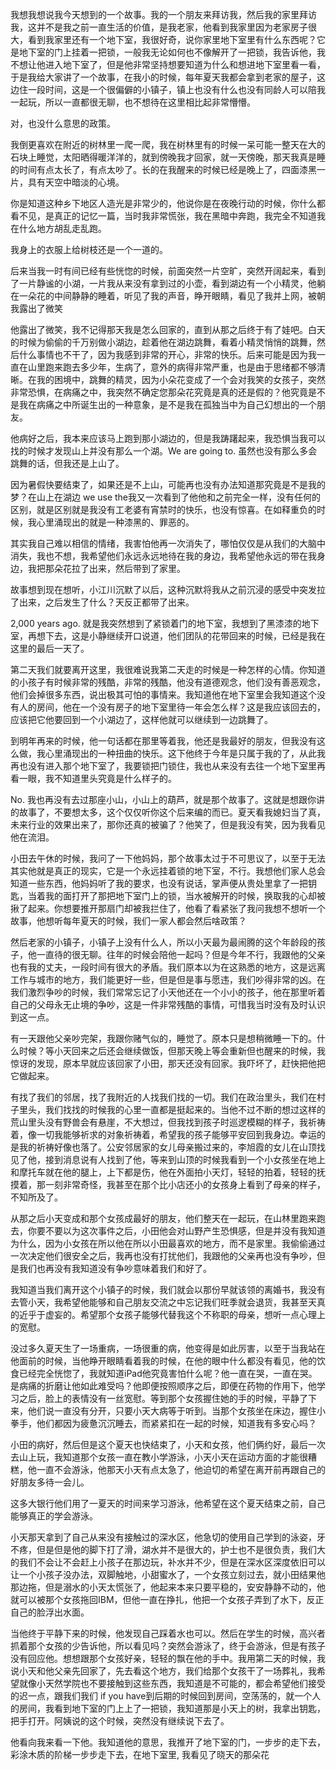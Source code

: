 我想我想说我今天想到的一个故事。我的一个朋友来拜访我，然后我的家里拜访我，这并不是我之前一直生活的价值，是我老家，他看到我家里因为老家房子很大，看到我家里还有一个地下室，我很好奇，说你家里地下室里有什么东西呢？它是地下室的门上挂着一把锁，一般我无论如何也不像解开了一把锁，我告诉他，我不想让他进入地下室了，但是他非常坚持想要知道为什么和想进地下室里看一看，于是我给大家讲了一个故事，在我小的时候，每年夏天我都会拿到老家的屋子，这边住一段时间，这是一个很偏僻的小镇子，镇上也没有什么也没有同龄人可以陪我一起玩，所以一直都很无聊，也不想待在这里相比起非常懵懵。

对，也没什么意思的政策。

我倒更喜欢在附近的树林里一爬一爬，我在树林里有的时候一呆可能一整天在大的石块上睡觉，太阳晒得暖洋洋的，就到傍晚我才回家，就一天傍晚，那天我真是睡的时间有点太长了，有点太吵了。长的在我醒来的时候已经是晚上了，四面漆黑一片，具有天空中暗淡的心境。

你是知道这种乡下地区人造光是非常少的，他说你是在夜晚行动的时候，你什么都看不见，是真正的记忆一篇，当时我非常慌张，我在黑暗中奔跑，我完全不知道我在什么地方胡乱走乱跑。

我身上的衣服上给树枝还是一个一道的。

后来当我一时有间已经有些恍惚的时候，前面突然一片空旷，突然开阔起来，看到了一片静谧的小湖，一片我从来没有拿到过的小壶，看到湖边有一个小精灵，他躺在一朵花的中间静静的睡着，听见了我的声音，睁开眼睛，看见了我并上网，被朝我露出了微笑

他露出了微笑，我不记得那天我是怎么回家的，直到从那之后终于有了娃吧。白天的时候为偷偷的千万别做小湖边，趁着他在湖边跳舞，看着小精灵悄悄的跳舞，然后什么事情也不干了，因为我感到非常的开心，非常的快乐。后来可能是因为我一直在山里跑来跑去多少年，生病了，意外的病得非常严重，也是由于思绪都不够清晰。在我的困境中，跳舞的精灵，因为小朵花变成了一个会对我笑的女孩子，突然非常恐惧，在病痛之中，我突然不确定您那朵花究竟是真的还是假的？他究竟是不是我在病痛之中所诞生出的一种意象，是不是我在孤独当中为自己幻想出的一个朋友。

他病好之后，我本来应该马上跑到那小湖边的，但是我踌躇起来，我恐惧当我可以找的时候才发现山上并没有那么一个湖。We are going to. 虽然也没有那么多会跳舞的话，但我还是上山了。

因为暑假快要结束了，如果还是不上山，可能再也没有办法知道那究竟是不是我的梦？在山上在湖边 we use the我又一次看到了他他和之前完全一样，没有任何的区别，就是区别就是我没有工老婆有宵禁时的快乐，也没有惊喜。在如释重负的时候，我心里涌现出的就是一种漆黑的、罪恶的。

其实我自己难以相信的情绪，我害怕他再一次消失了，哪怕仅仅是从我们的大脑中消失，我也不想，我希望他们永远永远地待在我的身边，我希望他永远的带在我身边，我把那朵花拉了出来，然后带到了家里。

故事想到现在想听，小江川沉默了以后，这种沉默将我从之前沉浸的感受中突发拉了出来，之后发生了什么？天反正都带了出来。

2,000 years ago. 就是我突然想到了紧锁着门的地下室，我想到了黑漆漆的地下室，再想下去，这是小静继续开口说道，他们团队的花带回来的时候，已经是我在这里的最后一天了。

第二天我们就要离开这里，我很难说我第二天走的时候是一种怎样的心情。你知道的小孩子有时候非常的残酷，非常的残酷，他没有道德观念，他们没有善恶观念，他们会掉很多东西，说出极其可怕的事情来。我知道他在地下室里会我知道这个没有人的房间，他在一个没有房子的地下室里待一年会怎么样？这是我应该回去的，应该把它他要回到一个小湖边了，这样他就可以继续到一边跳舞了。

到明年再来的时候，他一句话都在那里等着我，他还是我最好的朋友，但我没有这么做，我心里涌现出的一种扭曲的快乐。这下他终于今年是只属于我的了，从此我再也没有进入那个地下室了，我要锁把门锁住，我也从来没有去往一个地下室里再看一眼，我不知道里头究竟是什么样子的。

 No. 我也再没有去过那座小山，小山上的葫芦，就是那个故事了。这就是想跟你讲的故事了，不要想太多，这个仅仅听你这个后来编的而已。夏天看我媳妇当了真，未来行业的效果出来了，那你还真的被骗了？他笑了，但是我没有笑，因为我看见他在流泪。

小田去午休的时候，我问了一下他妈妈，那个故事太过于不可思议了，以至于无法其实他就是真正的现实，它是一个永远挂着锁的地下室，不行。我想他们家人总会知道一些东西，他妈妈听了我的要求，也没有说话，掌声便从贵处里拿了一把钥匙，当着我的面打开了那把地下室门上的锁，当水被解开的时候，换取我的心却被揪了起来。你想要推开那扇门却被我拦住了，他看了看紧张了我问我想不想听一个故事，他想听每年夏天的时候，我们一家人都会然后啥政策？

然后老家的小镇子，小镇子上没有什么人，所以小天最为最闹腾的这个年龄段的孩子，他一直待的很无聊。往年的时候会陪他一起吗？但是今年不行，我跟他的父亲也有我的丈夫，一段时间有很大的矛盾。我们原本以为在这熟悉的地方，这是远离工作与城市的地方，我们能更好一些，但是但是事与愿违，我们吵得非常的凶。在我们激烈争吵的时候，我们常常忘记了小天他还在一个小小的孩子，他在那里听着自己的父母永无止境的争吵，这是一件非常残酷的事情，可惜我当时没有及时认识到这一点。

有一天跟他父亲吵完架，我跟你赌气似的，睡觉了。原本只是想稍微睡一下的。什么时候？等小天回来之后还会继续做饭，但那天晚上等会重新但也醒来的时候，我惊讶的发现，原本早就应该回家了小田，那天还没有回家。我吓坏了，赶快把他把它做起来。

有找了我们的邻居，找了我附近的人找我们找的一切。我们在政治里头，我们在村子里头，我们找找的时候我的心里一直都是挺起来的。当他不过不断的想过这样的荒山里头没有野兽会有悬崖，不大想过，但我找到孩子时巡逻模糊的样子，我祈祷着，像一切我能够祈求的对象祈祷着，希望我的孩子能够平安回到我身边。幸运的是我的祈祷好像也落了。公安邻居家的女儿母亲搬过来的，李旭霞的女儿在山顶找见了他，接到消息说有人找到了他，等来到山顶的时候我看到一个小女孩坐在地上和摩托车就在他的腿上，上下都是伤，他在外面拍小天灯，轻轻的拍着，轻轻的抚摸着，那一刻非常奇怪，我甚至在那个比小店还小的女孩身上看到了母亲的样子，不知所及了。

从那之后小天变成和那个女孩成最好的朋友，他们整天在一起玩，在山林里跑来跑去，你要不要以为这次事件之后，小田他会对山野产生恐惧感，但是并没有我知道为什么，因为小女孩在所以他在所以小田最喜欢的地方，而不是家里。我偷偷通过一次决定他们很安全之后，我再也没有打扰他们，我跟他的父亲再也没有争吵，但是我们也再没有我知道没有争吵意味着我们和好了。

我知道当我们离开这个小镇子的时候，我们就会以那份早就该领的离婚书，我没有去管小天，我希望他能够和自己朋友交流之中忘记我们旺季就会退货，我甚至天真的近乎于虚妄的。希望那个女孩子能够代替我这个不称职的母亲，想听一点心理上的宽慰。

没过多久夏天生了一场重病，一场很重的病，他变得是如此厉害，以至于当我站在他面前的时候，当他睁开眼睛看着我的时候，在他的眼中什么都没有看见，他的饮食已经完全恍惚了，我就知道iPad他究竟害怕什么呢？他一直在哭，一直在哭。是病痛的折磨让他如此难受吗？他即便按照顺序之后，即便在药物的作用下，他学习之后，脸上的表情没有一丝宽慰。等到那个女孩握住她的手的时候，平静了下来，他们说一直没有分开，只要小天大病等于听到。当那个女孩坐在床边，握住小拳手，他们都因为疲惫沉沉睡去，而紧紧扣在一起的时候，知道我有多安心吗？

小田的病好，然后但是这个夏天也快结束了，小天和女孩，他们俩约好，最后一次去山上玩，我知道那个女孩一直在教小学游泳，小天小天在运动方面的才能很糟糕，他一直不会游泳，他那天小天有点太急了，他迫切的希望在离开前再跟自己的好朋友多待一会儿。

这多大银行他们用了一夏天的时间来学习游泳，他希望在这个夏天结束之前，自己能够真正的学会游泳。

小天那天拿到了自己从来没有接触过的深水区，他急切的使用自己学到的泳姿，牙不疼，但是但是他的脚下打了滑，湖水并不是很大的，护士也不是很负责，我们大的我们不会让不会赶上小孩子在那边玩，补水并不少，但是在深水区深度依旧可以让一个小孩子没办法，双脚触地，小甜蜜水了，一个女孩立刻过去，就小田结果他那边拖，但是溺水的小天太慌张了，他起来本来只要平稳的，安安静静不动的，他就可以被那个女孩拖回IBM，但他一直在挣扎，他把一个女孩子弄到了水下，反正自己的脸浮出水面。

当他终于平静下来的时候，他发现自己踩着水也可以。然后在学生的时候，高兴者抓着那个女孩的少告诉他，所以看见吗？突然会游泳了，终于会游泳，但是有孩子没有回应他。想想跟那个女孩好亲，轻轻的飘在他的手中。我用第二天的时候，我说小天和他父亲先回家了，先去看这个地方，我们给那个女孩干了一场葬礼，我希望就像小天然学院也不要接触到这些东西，我知道是不可能的，都会希望他们接受的迟一点，跟我们我们 if you have到后期的时候回到房间，空荡荡的，就一个人的房间，我看到地下室的门上上了一把锁，我知道那是小天上的树，我拿出钥匙，把手打开。阿姨说的这个时候，突然没有继续说下去了。

他看向我来看一下他。我知道他的意思，我推开了地下室的门，一步步的走下去，彩涂木质的阶梯一步步走下去，在地下室里, 我看见了晓天的那朵花